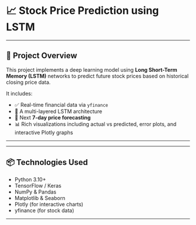 # 📈 Stock Price Prediction using LSTM

---

## 🚀 Project Overview

This project implements a deep learning model using **Long Short-Term Memory (LSTM)** networks to predict future stock prices based on historical closing price data.

It includes:
- ✅ Real-time financial data via `yfinance`
- 🧠 A multi-layered LSTM architecture
- 🔮 Next **7-day price forecasting**
- 📊 Rich visualizations including actual vs predicted, error plots, and interactive Plotly graphs

---

---

## 📦 Technologies Used

- Python 3.10+
- TensorFlow / Keras
- NumPy & Pandas
- Matplotlib & Seaborn
- Plotly (for interactive charts)
- yfinance (for stock data)

---


